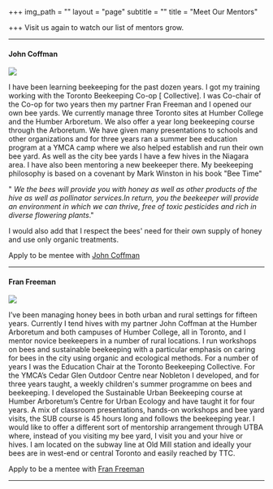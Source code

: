 +++
img_path = ""
layout = "page"
subtitle = ""
title = "Meet Our Mentors"

+++
Visit us again to watch our list of mentors grow.

***

#### John Coffman

![](/images/johncoffman.jpg)

I have been learning beekeeping for the past dozen years. I got my training working with the Toronto Beekeeping Co-op \[ Collective\]. I was Co-chair of the Co-op for two years then my partner Fran Freeman and I opened our own bee yards. We currently manage three Toronto sites at Humber College and the Humber Arboretum. We also offer a year long beekeeping course through the Arboretum. We have given many presentations to schools and other organizations and for three years ran a summer bee education program at a YMCA camp where we also helped establish and run their own bee yard. As well as the city bee yards I have a few hives in the Niagara area. I have also been mentoring a new beekeeper there. My beekeeping philosophy is based on a covenant by Mark Winston in his book "Bee Time"

" _We the bees will provide you with honey as well as other products of the hive as well as pollinator services.In return, you the beekeeper will provide an environment in which we can thrive, free of toxic pesticides and rich in diverse flowering plants_."

I would also add that I respect the bees' need for their own supply of honey and use only organic treatments.

Apply to be mentee with  [John Coffman ](https://airtable.com/shrvYk3IFuDjjPwQr)

***

#### Fran Freeman

![](/images/76e1e661.jpeg)

I’ve been managing honey bees in both urban and rural settings for fifteen years. Currently I tend hives with my partner John Coffman at the Humber Arboretum and both campuses of Humber College, all in Toronto, and I mentor novice beekeepers in a number of rural locations. I run workshops on bees and sustainable beekeeping with a particular emphasis on caring for bees in the city using organic and ecological methods. For a number of years I was the Education Chair at the Toronto Beekeeping Collective. For the YMCA’s Cedar Glen Outdoor Centre near Nobleton I developed, and for three years taught, a weekly children's summer programme on bees and beekeeping. I developed the Sustainable Urban Beekeeping course at Humber Arboretum’s Centre for Urban Ecology and have taught it for four years. A mix of classroom presentations, hands-on workshops and bee yard visits, the SUB course is 45 hours long and follows the beekeeping year. I would like to offer a different sort of mentorship arrangement through UTBA where, instead of you visiting my bee yard, I visit you and your hive or hives. I am located on the subway line at Old Mill station and ideally your bees are in west-end or central Toronto and easily reached by TTC.

Apply to be a mentee with [Fran Freeman](https://airtable.com/shrLT4VWG72XDOZN4)

***